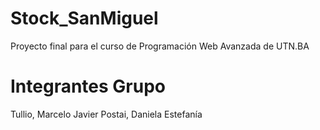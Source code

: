 # Stock_SanMiguel
Proyecto final para el curso de Programación Web Avanzada de UTN.BA

# Integrantes Grupo
Tullio, Marcelo Javier
Postai, Daniela Estefanía